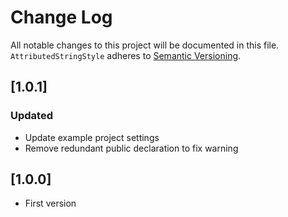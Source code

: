 # Change Log
All notable changes to this project will be documented in this file.
`AttributedStringStyle` adheres to [Semantic Versioning](http://semver.org/).

## [1.0.1]

### Updated

- Update example project settings
- Remove redundant public declaration to fix warning

## [1.0.0]

- First version
